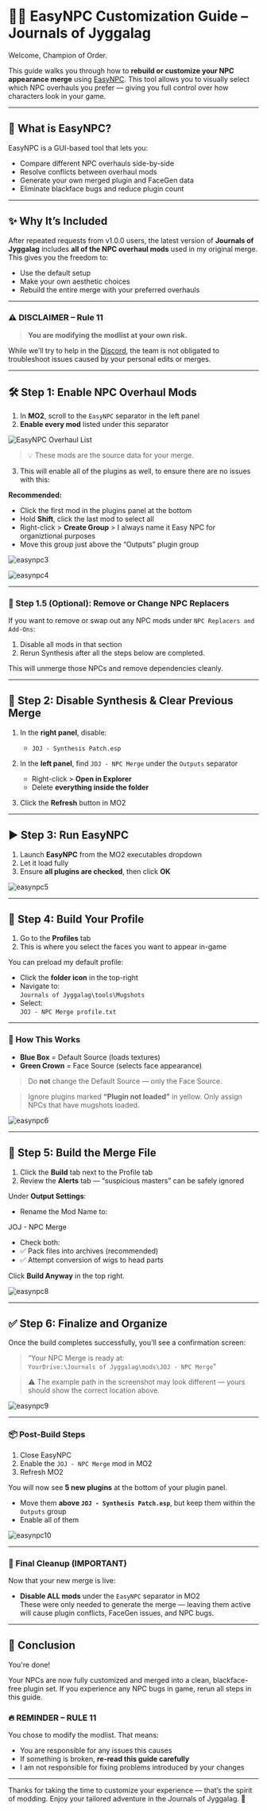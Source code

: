 # 🧑‍🎨 EasyNPC Customization Guide – Journals of Jyggalag

Welcome, Champion of Order.

This guide walks you through how to **rebuild or customize your NPC appearance merge** using [EasyNPC](https://www.nexusmods.com/skyrimspecialedition/mods/56095). This tool allows you to visually select which NPC overhauls you prefer — giving you full control over how characters look in your game.

---

## 🧠 What is EasyNPC?

EasyNPC is a GUI-based tool that lets you:
- Compare different NPC overhauls side-by-side
- Resolve conflicts between overhaul mods
- Generate your own merged plugin and FaceGen data
- Eliminate blackface bugs and reduce plugin count

---

## ✨ Why It’s Included

After repeated requests from v1.0.0 users, the latest version of **Journals of Jyggalag** includes **all of the NPC overhaul mods** used in my original merge. This gives you the freedom to:
- Use the default setup
- Make your own aesthetic choices
- Rebuild the entire merge with your preferred overhauls

---

### ⚠️ DISCLAIMER – Rule 11

> **You are modifying the modlist at your own risk.**

While we’ll try to help in the [Discord](https://discord.gg/8ZCa7w8BZQ), the team is not obligated to troubleshoot issues caused by your personal edits or merges.

---

## 🛠️ Step 1: Enable NPC Overhaul Mods

1. In **MO2**, scroll to the `EasyNPC` separator in the left panel  
2. **Enable every mod** listed under this separator

![EasyNPC Overhaul List](https://github.com/user-attachments/assets/b4549da1-a975-4df4-9a92-f0df986b8642)


> 💡 These mods are the source data for your merge.

3. This will enable all of the plugins as well, to ensure there are no issues with this:

**Recommended:**
- Click the first mod in the plugins panel at the bottom
- Hold **Shift**, click the last mod to select all
- Right-click > **Create Group** > I always name it Easy NPC for organiztional purposes
- Move this group just above the “Outputs” plugin group

![easynpc3](https://github.com/user-attachments/assets/a7277e3d-09bf-4dd1-936f-a63a7b97b820)

![easynpc4](https://github.com/user-attachments/assets/a1458d88-b78e-49a6-975c-c55beac12bd3)

---

### 🔄 Step 1.5 (Optional): Remove or Change NPC Replacers

If you want to remove or swap out any NPC mods under `NPC Replacers and Add-Ons`:

1. Disable all mods in that section
2. Rerun Synthesis after all the steps below are completed.

This will unmerge those NPCs and remove dependencies cleanly.

---

## 🧹 Step 2: Disable Synthesis & Clear Previous Merge

1. In the **right panel**, disable:
   - `JOJ - Synthesis Patch.esp`

2. In the **left panel**, find `JOJ - NPC Merge` under the `Outputs` separator  
   - Right-click > **Open in Explorer**
   - Delete **everything inside the folder**

3. Click the **Refresh** button in MO2

---

## ▶️ Step 3: Run EasyNPC

1. Launch **EasyNPC** from the MO2 executables dropdown
2. Let it load fully
3. Ensure **all plugins are checked**, then click **OK**

![easynpc5](https://github.com/user-attachments/assets/a38ae50c-710c-4dad-8451-fbf3606087f6)

---

## 🎨 Step 4: Build Your Profile

1. Go to the **Profiles** tab  
2. This is where you select the faces you want to appear in-game

You can preload my default profile:

- Click the **folder icon** in the top-right
- Navigate to:  
  `Journals of Jyggalag\tools\Mugshots`
- Select:  
  `JOJ - NPC Merge profile.txt`

---

### 🧠 How This Works

- **Blue Box** = Default Source (loads textures)  
- **Green Crown** = Face Source (selects face appearance)

> Do **not** change the Default Source — only the Face Source.

> Ignore plugins marked **“Plugin not loaded”** in yellow. Only assign NPCs that have mugshots loaded.

![easynpc6](https://github.com/user-attachments/assets/05f12def-d0f8-4f8e-bb75-33bf0058b726)

---

## 🧱 Step 5: Build the Merge File

1. Click the **Build** tab next to the Profile tab
2. Review the **Alerts** tab — “suspicious masters” can be safely ignored

Under **Output Settings**:
- Rename the Mod Name to:

JOJ - NPC Merge

- Check both:
- ✅ Pack files into archives (recommended)
- ✅ Attempt conversion of wigs to head parts

Click **Build Anyway** in the top right.

![easynpc8](https://github.com/user-attachments/assets/1c217a88-f191-4fde-99db-6ba39e6db040)

---

## ✅ Step 6: Finalize and Organize

Once the build completes successfully, you’ll see a confirmation screen:

> “Your NPC Merge is ready at:  
> `YourDrive:\Journals of Jyggalag\mods\JOJ - NPC Merge`”

> ⚠️ The example path in the screenshot may look different — yours should show the correct location above.

![easynpc9](https://github.com/user-attachments/assets/39b34b29-7fa3-4f46-a821-8d7dfd2a805e)

---

### 📦 Post-Build Steps

1. Close EasyNPC
2. Enable the `JOJ - NPC Merge` mod in MO2
3. Refresh MO2

You will now see **5 new plugins** at the bottom of your plugin panel.

- Move them **above `JOJ - Synthesis Patch.esp`**, but keep them within the `Outputs` group
- Enable all of them

![easynpc10](https://github.com/user-attachments/assets/6e9878f9-68e0-4b08-a0e3-0bfa32aa4e7d)

---

### 🚫 Final Cleanup (IMPORTANT)

Now that your new merge is live:

- **Disable ALL mods** under the `EasyNPC` separator in MO2  
These were only needed to generate the merge — leaving them active will cause plugin conflicts, FaceGen issues, and NPC bugs.

---

## 🧾 Conclusion

You're done!

Your NPCs are now fully customized and merged into a clean, blackface-free plugin set. If you experience any NPC bugs in game, rerun all steps in this guide.

### 🔥 REMINDER – RULE 11

You chose to modify the modlist. That means:

- You are responsible for any issues this causes
- If something is broken, **re-read this guide carefully**
- I am not responsible for fixing problems introduced by your changes

---

Thanks for taking the time to customize your experience — that’s the spirit of modding. Enjoy your tailored adventure in the Journals of Jyggalag. 👑
